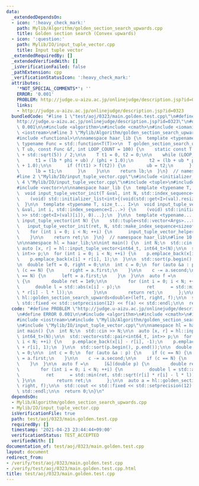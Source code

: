 ```yaml
---
data:
  _extendedDependsOn:
  - icon: ':heavy_check_mark:'
    path: Mylib/Algorithm/golden_section_search_upwards.cpp
    title: Golden section search (Convex upwards)
  - icon: ':question:'
    path: Mylib/IO/input_tuple_vector.cpp
    title: Input tuple vector
  _extendedRequiredBy: []
  _extendedVerifiedWith: []
  _isVerificationFailed: false
  _pathExtension: cpp
  _verificationStatusIcon: ':heavy_check_mark:'
  attributes:
    '*NOT_SPECIAL_COMMENTS*': ''
    ERROR: '0.001'
    PROBLEM: http://judge.u-aizu.ac.jp/onlinejudge/description.jsp?id=0323
    links:
    - http://judge.u-aizu.ac.jp/onlinejudge/description.jsp?id=0323
  bundledCode: "#line 1 \"test/aoj/0323/main.golden.test.cpp\"\n#define PROBLEM \"\
    http://judge.u-aizu.ac.jp/onlinejudge/description.jsp?id=0323\"\n#define ERROR\
    \ 0.001\n\n#include <algorithm>\n#include <cmath>\n#include <iomanip>\n#include\
    \ <iostream>\n#line 3 \"Mylib/Algorithm/golden_section_search_upwards.cpp\"\n\
    #include <functional>\n\nnamespace haar_lib {\n  template <typename T = double,\
    \ typename Func = std::function<T(T)>>\n  T golden_section_search_upwards(T lb,\
    \ T ub, const Func &f, int LOOP_COUNT = 100) {\n    static const T phi = (1.0\
    \ + std::sqrt(5)) / 2;\n\n    T t1 = 0, t2 = 0;\n\n    while (LOOP_COUNT--) {\n\
    \      t1 = (lb * phi + ub) / (phi + 1.0);\n      t2 = (lb + ub * phi) / (phi\
    \ + 1.0);\n\n      if (f(t1) > f(t2)) {\n        ub = t2;\n      } else {\n  \
    \      lb = t1;\n      }\n    }\n\n    return lb;\n  }\n}  // namespace haar_lib\n\
    #line 2 \"Mylib/IO/input_tuple_vector.cpp\"\n#include <initializer_list>\n#line\
    \ 4 \"Mylib/IO/input_tuple_vector.cpp\"\n#include <tuple>\n#include <utility>\n\
    #include <vector>\n\nnamespace haar_lib {\n  template <typename T, size_t... I>\n\
    \  void input_tuple_vector_init(T &val, int N, std::index_sequence<I...>) {\n\
    \    (void) std::initializer_list<int>{(void(std::get<I>(val).resize(N)), 0)...};\n\
    \  }\n\n  template <typename T, size_t... I>\n  void input_tuple_vector_helper(T\
    \ &val, int i, std::index_sequence<I...>) {\n    (void) std::initializer_list<int>{(void(std::cin\
    \ >> std::get<I>(val)[i]), 0)...};\n  }\n\n  template <typename... Args>\n  auto\
    \ input_tuple_vector(int N) {\n    std::tuple<std::vector<Args>...> ret;\n\n \
    \   input_tuple_vector_init(ret, N, std::make_index_sequence<sizeof...(Args)>());\n\
    \    for (int i = 0; i < N; ++i) {\n      input_tuple_vector_helper(ret, i, std::make_index_sequence<sizeof...(Args)>());\n\
    \    }\n\n    return ret;\n  }\n}  // namespace haar_lib\n#line 10 \"test/aoj/0323/main.golden.test.cpp\"\
    \n\nnamespace hl = haar_lib;\n\nint main() {\n  int N;\n  std::cin >> N;\n\n \
    \ auto [x, r] = hl::input_tuple_vector<int64_t, int64_t>(N);\n\n  std::vector<std::pair<int64_t,\
    \ int>> p;\n  for (int i = 0; i < N; ++i) {\n    p.emplace_back(x[i] - r[i], -1);\n\
    \    p.emplace_back(x[i] + r[i], 1);\n  }\n\n  std::sort(p.begin(), p.end());\n\
    \n  double left = 0, right = 0;\n\n  int c = 0;\n  for (auto &a : p) {\n    if\
    \ (c == N) {\n      right = a.first;\n    }\n\n    c -= a.second;\n\n    if (c\
    \ == N) {\n      left = a.first;\n    }\n  }\n\n  auto f =\n      [&](double p)\
    \ {\n        double ret = 1e9;\n\n        for (int i = 0; i < N; ++i) {\n    \
    \      double l = std::abs(x[i] - p);\n          ret      = std::min(ret, std::sqrt(r[i]\
    \ * r[i] - l * l));\n        }\n\n        return ret;\n      };\n\n  auto a =\
    \ hl::golden_section_search_upwards<double>(left, right, f);\n\n  std::cout <<\
    \ std::fixed << std::setprecision(12) << f(a) << std::endl;\n\n  return 0;\n}\n"
  code: "#define PROBLEM \"http://judge.u-aizu.ac.jp/onlinejudge/description.jsp?id=0323\"\
    \n#define ERROR 0.001\n\n#include <algorithm>\n#include <cmath>\n#include <iomanip>\n\
    #include <iostream>\n#include \"Mylib/Algorithm/golden_section_search_upwards.cpp\"\
    \n#include \"Mylib/IO/input_tuple_vector.cpp\"\n\nnamespace hl = haar_lib;\n\n\
    int main() {\n  int N;\n  std::cin >> N;\n\n  auto [x, r] = hl::input_tuple_vector<int64_t,\
    \ int64_t>(N);\n\n  std::vector<std::pair<int64_t, int>> p;\n  for (int i = 0;\
    \ i < N; ++i) {\n    p.emplace_back(x[i] - r[i], -1);\n    p.emplace_back(x[i]\
    \ + r[i], 1);\n  }\n\n  std::sort(p.begin(), p.end());\n\n  double left = 0, right\
    \ = 0;\n\n  int c = 0;\n  for (auto &a : p) {\n    if (c == N) {\n      right\
    \ = a.first;\n    }\n\n    c -= a.second;\n\n    if (c == N) {\n      left = a.first;\n\
    \    }\n  }\n\n  auto f =\n      [&](double p) {\n        double ret = 1e9;\n\n\
    \        for (int i = 0; i < N; ++i) {\n          double l = std::abs(x[i] - p);\n\
    \          ret      = std::min(ret, std::sqrt(r[i] * r[i] - l * l));\n       \
    \ }\n\n        return ret;\n      };\n\n  auto a = hl::golden_section_search_upwards<double>(left,\
    \ right, f);\n\n  std::cout << std::fixed << std::setprecision(12) << f(a) <<\
    \ std::endl;\n\n  return 0;\n}\n"
  dependsOn:
  - Mylib/Algorithm/golden_section_search_upwards.cpp
  - Mylib/IO/input_tuple_vector.cpp
  isVerificationFile: true
  path: test/aoj/0323/main.golden.test.cpp
  requiredBy: []
  timestamp: '2021-04-23 23:44:44+09:00'
  verificationStatus: TEST_ACCEPTED
  verifiedWith: []
documentation_of: test/aoj/0323/main.golden.test.cpp
layout: document
redirect_from:
- /verify/test/aoj/0323/main.golden.test.cpp
- /verify/test/aoj/0323/main.golden.test.cpp.html
title: test/aoj/0323/main.golden.test.cpp
---
```

